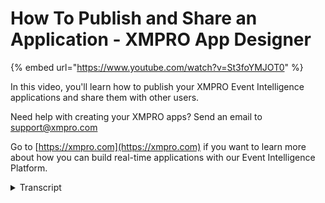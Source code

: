 # How To Publish and Share an Application - XMPRO App Designer
{% embed url="https://www.youtube.com/watch?v=St3foYMJOT0" %}

In this video, you'll learn how to publish your XMPRO Event Intelligence applications and share them with other users.

Need help with creating your XMPRO apps? Send an email to support@xmpro.com

Go to [https://xmpro.com](https://xmpro.com) if you want to learn more about how you can build real-time applications with our Event Intelligence Platform.
<details>
<summary>Transcript</summary>once you have finalized in applications

design you can publish it for all the

users to view and use you can also

control which users are permitted to

view the published app in the last video

we'll discuss design access letting up

the users view and edit the design of

your app and launch it at any time this

video is about run access which allows

users to see and launch the app only

when you have published it to grant

another user run access to your app

navigate to the apps edit blade click

the manage access command and select the

run access tab this will display a

hierarchy of users in your company

organized into sections for roles yours

will likely be more complex than this

click a role to grant or revoke access

to all users in that role or on a user

to grant or revoke their access

individually you can search to narrow

down longer lists when you are done

click Save note that even though I

forgot to grant myself access I will

still be able to view the published app

because I have designed access as the

owner all users with read/write or owner

design access will be able to view the

published app regardless of if they have

been given run access or not to publish

the app click the publish button on the

app edit blade this will finalize the

app and make it visible and available

for all users with run access it will

also forbid any changes that will alter

the way the application is viewed for

example design access to pages and any

data connections will be prevented for

being saved however the name and

description properties as well as notes

will be unaffected if you want to

restore the ability to make changes

click the unpublished command that has

replaced the published command this will

remove the ability for users with run

access to view the app but will again

allow changes to be made to the design

this has been how to publish and share

an app for viewing in app designer thank

you for watching
</details>